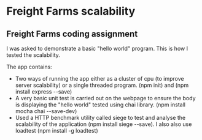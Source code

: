 # Freight Farms scalability

## Freight Farms coding assignment

I was asked to demonstrate a basic "hello world" program. This is how I tested the scalability.

The app contains:

- Two ways of running the app either as a cluster of cpu (to improve server scalability) or a single threaded program. (npm init) and (npm install express --save)
- A very basic unit test is carried out on the webpage to ensure the body is displaying the "hello world" tested using chai library. (npm install mocha chai --save-dev)
- Used a HTTP benchmark utility called siege to test and analyse the scalability of the application (npm install siege --save). I also also use loadtest (npm install -g loadtest)

